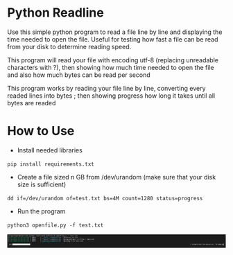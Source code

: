 # Python Readline

Use this simple python program to read a file line by line and displaying the time needed to open the file. Useful for testing how fast a file can be read from your disk to determine reading speed.

This program will read your file with encoding utf-8 (replacing unreadable characters with ?), then showing how much time needed to open the file and also how much bytes can be read per second

This program works by reading your file line by line, converting every readed lines into bytes ; then showing progress how long it takes until all bytes are readed

# How to Use

- Install needed libraries

`pip install requirements.txt`

- Create a file sized n GB from /dev/urandom (make sure that your disk size is sufficient)

`dd if=/dev/urandom of=test.txt bs=4M count=1280 status=progress`

- Run the program

`python3 openfile.py -f test.txt`

![alt text](image.png)